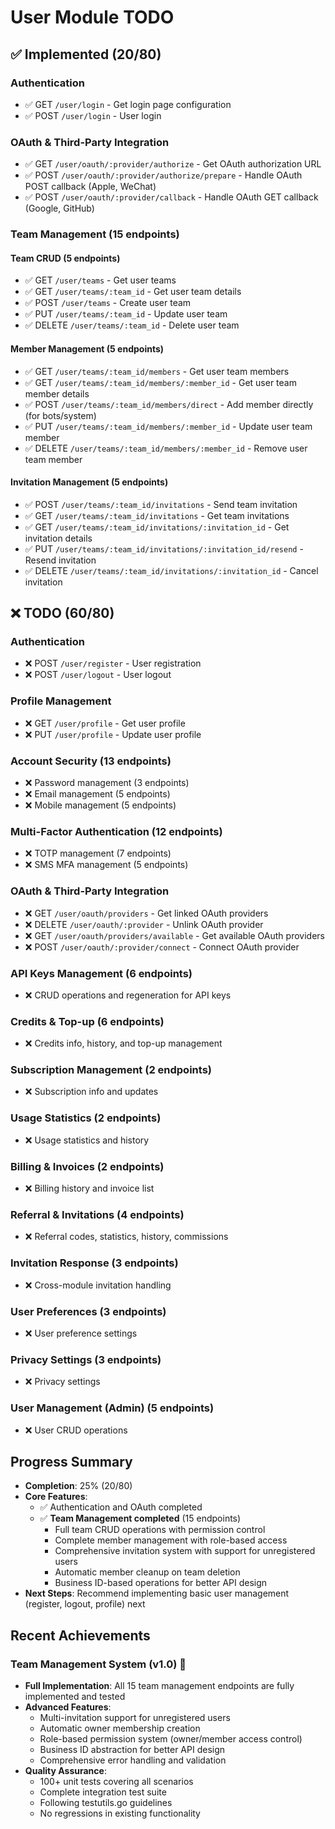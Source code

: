 # User Module TODO

## ✅ Implemented (20/80)

### Authentication

- ✅ GET `/user/login` - Get login page configuration
- ✅ POST `/user/login` - User login

### OAuth & Third-Party Integration

- ✅ GET `/user/oauth/:provider/authorize` - Get OAuth authorization URL
- ✅ POST `/user/oauth/:provider/authorize/prepare` - Handle OAuth POST callback (Apple, WeChat)
- ✅ POST `/user/oauth/:provider/callback` - Handle OAuth GET callback (Google, GitHub)

### Team Management (15 endpoints)

#### Team CRUD (5 endpoints)

- ✅ GET `/user/teams` - Get user teams
- ✅ GET `/user/teams/:team_id` - Get user team details
- ✅ POST `/user/teams` - Create user team
- ✅ PUT `/user/teams/:team_id` - Update user team
- ✅ DELETE `/user/teams/:team_id` - Delete user team

#### Member Management (5 endpoints)

- ✅ GET `/user/teams/:team_id/members` - Get user team members
- ✅ GET `/user/teams/:team_id/members/:member_id` - Get user team member details
- ✅ POST `/user/teams/:team_id/members/direct` - Add member directly (for bots/system)
- ✅ PUT `/user/teams/:team_id/members/:member_id` - Update user team member
- ✅ DELETE `/user/teams/:team_id/members/:member_id` - Remove user team member

#### Invitation Management (5 endpoints)

- ✅ POST `/user/teams/:team_id/invitations` - Send team invitation
- ✅ GET `/user/teams/:team_id/invitations` - Get team invitations
- ✅ GET `/user/teams/:team_id/invitations/:invitation_id` - Get invitation details
- ✅ PUT `/user/teams/:team_id/invitations/:invitation_id/resend` - Resend invitation
- ✅ DELETE `/user/teams/:team_id/invitations/:invitation_id` - Cancel invitation

## ❌ TODO (60/80)

### Authentication

- ❌ POST `/user/register` - User registration
- ❌ POST `/user/logout` - User logout

### Profile Management

- ❌ GET `/user/profile` - Get user profile
- ❌ PUT `/user/profile` - Update user profile

### Account Security (13 endpoints)

- ❌ Password management (3 endpoints)
- ❌ Email management (5 endpoints)
- ❌ Mobile management (5 endpoints)

### Multi-Factor Authentication (12 endpoints)

- ❌ TOTP management (7 endpoints)
- ❌ SMS MFA management (5 endpoints)

### OAuth & Third-Party Integration

- ❌ GET `/user/oauth/providers` - Get linked OAuth providers
- ❌ DELETE `/user/oauth/:provider` - Unlink OAuth provider
- ❌ GET `/user/oauth/providers/available` - Get available OAuth providers
- ❌ POST `/user/oauth/:provider/connect` - Connect OAuth provider

### API Keys Management (6 endpoints)

- ❌ CRUD operations and regeneration for API keys

### Credits & Top-up (6 endpoints)

- ❌ Credits info, history, and top-up management

### Subscription Management (2 endpoints)

- ❌ Subscription info and updates

### Usage Statistics (2 endpoints)

- ❌ Usage statistics and history

### Billing & Invoices (2 endpoints)

- ❌ Billing history and invoice list

### Referral & Invitations (4 endpoints)

- ❌ Referral codes, statistics, history, commissions

### Invitation Response (3 endpoints)

- ❌ Cross-module invitation handling

### User Preferences (3 endpoints)

- ❌ User preference settings

### Privacy Settings (3 endpoints)

- ❌ Privacy settings

### User Management (Admin) (5 endpoints)

- ❌ User CRUD operations

## Progress Summary

- **Completion**: 25% (20/80)
- **Core Features**:
  - ✅ Authentication and OAuth completed
  - ✅ **Team Management completed** (15 endpoints)
    - Full team CRUD operations with permission control
    - Complete member management with role-based access
    - Comprehensive invitation system with support for unregistered users
    - Automatic member cleanup on team deletion
    - Business ID-based operations for better API design
- **Next Steps**: Recommend implementing basic user management (register, logout, profile) next

## Recent Achievements

### Team Management System (v1.0) 🎉

- **Full Implementation**: All 15 team management endpoints are fully implemented and tested
- **Advanced Features**:
  - Multi-invitation support for unregistered users
  - Automatic owner membership creation
  - Role-based permission system (owner/member access control)
  - Business ID abstraction for better API design
  - Comprehensive error handling and validation
- **Quality Assurance**:
  - 100+ unit tests covering all scenarios
  - Complete integration test suite
  - Following testutils.go guidelines
  - No regressions in existing functionality
